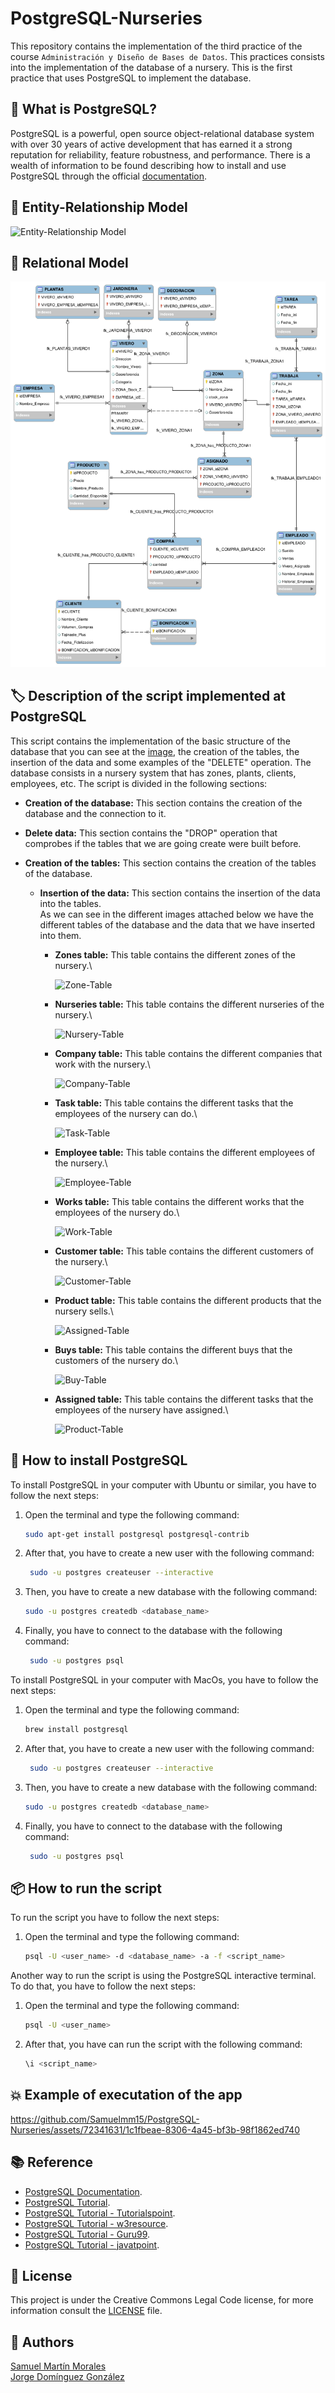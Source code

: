 # PostgreSQL-Nurseries
This repository contains the implementation of the third practice of the course `Administración y Diseño de Bases de Datos`. This practices consists into the implementation of the database of a nursery. This is the first practice that uses PostgreSQL to implement the database.

## 📝 What is PostgreSQL?

PostgreSQL is a powerful, open source object-relational database system with over 30 years of active development that has earned it a strong reputation for reliability, feature robustness, and performance. There is a wealth of information to be found describing how to install and use PostgreSQL through the official [documentation](https://www.postgresql.org/docs/).

## 📸 Entity-Relationship Model

![Entity-Relationship Model](https://github.com/Samuelmm15/PostgreSQL-Nurseries/assets/72341631/9a5dd5ef-9349-41e3-b1dc-505cecbe0070)

## 📸 Relational Model

![Relational Model - Nurseries](https://github.com/Samuelmm15/PostgreSQL-Nurseries/blob/main/P3.png)

## 🏷️ Description of the script implemented at PostgreSQL

This script contains the implementation of the basic structure of the database that you can see at the [image](#relational-model), the creation of the tables, the insertion of the data and some examples of the "DELETE" operation. The database consists in a nursery system that has zones, plants, clients, employees, etc. The script is divided in the following sections:

- **Creation of the database:** This section contains the creation of the database and the connection to it.

- **Delete data:** This section contains the "DROP" operation that comprobes if the tables that we are going create were built before.

- **Creation of the tables:** This section contains the creation of the tables of the database.

  - **Insertion of the data:** This section contains the insertion of the data into the tables.\
    As we can see in the different images attached below we have the different tables of the database and the data that we have inserted into them.

    - **Zones table:** This table contains the different zones of the nursery.\
      
      ![Zone-Table](https://github.com/Samuelmm15/PostgreSQL-Nurseries/assets/72341631/ae0cb22c-039e-4380-ad2d-97673cdccfb6)

    - **Nurseries table:** This table contains the different nurseries of the nursery.\

      ![Nursery-Table](https://github.com/Samuelmm15/PostgreSQL-Nurseries/assets/72341631/ee0771f0-04b0-4e07-90a9-0807c64a4601)

    - **Company table:** This table contains the different companies that work with the nursery.\

      ![Company-Table](https://github.com/Samuelmm15/PostgreSQL-Nurseries/assets/72341631/b069a0d2-9f76-499a-907c-50072115a0a2)

    - **Task table:** This table contains the different tasks that the employees of the nursery can do.\

      ![Task-Table](https://github.com/Samuelmm15/PostgreSQL-Nurseries/assets/72341631/082e4691-d075-4f89-b1b8-b2b03010f42b)

    - **Employee table:** This table contains the different employees of the nursery.\

      ![Employee-Table](https://github.com/Samuelmm15/PostgreSQL-Nurseries/assets/72341631/433fa687-9518-45ab-964e-86a1df94e1e9)

    - **Works table:** This table contains the different works that the employees of the nursery do.\

      ![Work-Table](https://github.com/Samuelmm15/PostgreSQL-Nurseries/assets/72341631/50af4222-d1e8-4700-923b-0db62e5347f1)

    - **Customer table:** This table contains the different customers of the nursery.\

      ![Customer-Table](https://github.com/Samuelmm15/PostgreSQL-Nurseries/assets/72341631/db8d5584-826c-4f8c-8cc2-d442004cb6bd)

    - **Product table:** This table contains the different products that the nursery sells.\

      ![Assigned-Table](https://github.com/Samuelmm15/PostgreSQL-Nurseries/assets/72341631/d826b349-8a6d-49e8-b4e8-892c2b0293a1)
      
    - **Buys table:** This table contains the different buys that the customers of the nursery do.\

      ![Buy-Table](https://github.com/Samuelmm15/PostgreSQL-Nurseries/assets/72341631/864c4464-7885-4bfd-9407-022748f2953f)

    - **Assigned table:** This table contains the different tasks that the employees of the nursery have assigned.\

      ![Product-Table](https://github.com/Samuelmm15/PostgreSQL-Nurseries/assets/72341631/725ac1c0-10fe-4af6-ad4b-9e859d100121)


## 🔨 How to install PostgreSQL

To install PostgreSQL in your computer with Ubuntu or similar, you have to follow the next steps:

1. Open the terminal and type the following command:

   ```bash
   sudo apt-get install postgresql postgresql-contrib
   ```

2. After that, you have to create a new user with the following command:

   ```bash
    sudo -u postgres createuser --interactive
    ```

3. Then, you have to create a new database with the following command:

   ```bash
   sudo -u postgres createdb <database_name>
   ```  

4. Finally, you have to connect to the database with the following command:

   ```bash
    sudo -u postgres psql
    ```

To install PostgreSQL in your computer with MacOs, you have to follow the next steps:

1. Open the terminal and type the following command:

   ```bash
   brew install postgresql
   ```

2. After that, you have to create a new user with the following command:

   ```bash
    sudo -u postgres createuser --interactive
    ```

3. Then, you have to create a new database with the following command:

   ```bash
   sudo -u postgres createdb <database_name>
   ```  

4. Finally, you have to connect to the database with the following command:

   ```bash
    sudo -u postgres psql
    ```

## 📦 How to run the script

To run the script you have to follow the next steps:

1. Open the terminal and type the following command:

   ```bash
   psql -U <user_name> -d <database_name> -a -f <script_name>
   ```

Another way to run the script is using the PostgreSQL interactive terminal. To do that, you have to follow the next steps:

1. Open the terminal and type the following command:

   ```bash
   psql -U <user_name>
   ```

2. After that, you have can run the script with the following command:

   ```bash
   \i <script_name>
   ```

## 💥 Example of executation of the app

https://github.com/Samuelmm15/PostgreSQL-Nurseries/assets/72341631/1c1fbeae-8306-4a45-bf3b-98f1862ed740

## 📚 Reference

- [PostgreSQL Documentation](https://www.postgresql.org/docs/).
- [PostgreSQL Tutorial](https://www.postgresqltutorial.com/).
- [PostgreSQL Tutorial - Tutorialspoint](https://www.tutorialspoint.com/postgresql/index.htm).
- [PostgreSQL Tutorial - w3resource](https://www.w3resource.com/PostgreSQL/tutorial.php).
- [PostgreSQL Tutorial - Guru99](https://www.guru99.com/postgresql-tutorial.html).
- [PostgreSQL Tutorial - javatpoint](https://www.javatpoint.com/postgresql-tutorial).

## 📝 License

This project is under the Creative Commons Legal Code license, for more information consult the [LICENSE](./LICENSE) file.

## 📌 Authors
[Samuel Martín Morales](alu0101359526@ull.edu.es)\
[Jorge Domínguez González](alu0101330600@ull.edu.es)


